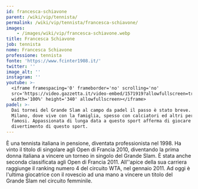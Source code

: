 ```yaml
---
id: francesca-schiavone
parent: /wiki/vip/tennista/
permalink: /wiki/vip/tennista/francesca-schiavone/
images:
    - /images/wiki/vip/francesca-schiavone.webp
title: Francesca Schiavone
job: tennista
nome: Francesca Schiavone
professione: tennista
fonte: 'https://www.fcinter1908.it/'
twitter: ''
image_alt: ''
instagram: ''
youtube: >-
  <iframe framespacing='0' frameborder='no' scrolling='no'
  src='https://video.gazzetta.it/video-embed/1571919?allowfullscreen=true'
  width='100%' height='340' allowfullscreen></iframe>
padel: >-
  Dai tornei del Grande Slam al campo da padel il passo è stato breve. Gioca a
  Milano, dove vive con la famiglia, spesso con calciatori ed altri personaggi
  famosi. Appassionata di lunga data a questo sport afferma di giocare per il
  divertimento di questo sport.
---
```

È una tennista italiana in pensione, diventata professionista nel 1998. Ha vinto il titolo di singolare agli Open di Francia 2010, diventando la prima donna italiana a vincere un torneo in singolo del Grande Slam. È stata anche seconda classificata agli Open di Francia 2011. All''apice della sua carriera raggiunge il ranking numero 4 del circuito WTA, nel gennaio 2011. Ad oggi è l'ultima giocatrice con il rovescio ad una mano a vincere un titolo del Grande Slam nel circuito femminile.